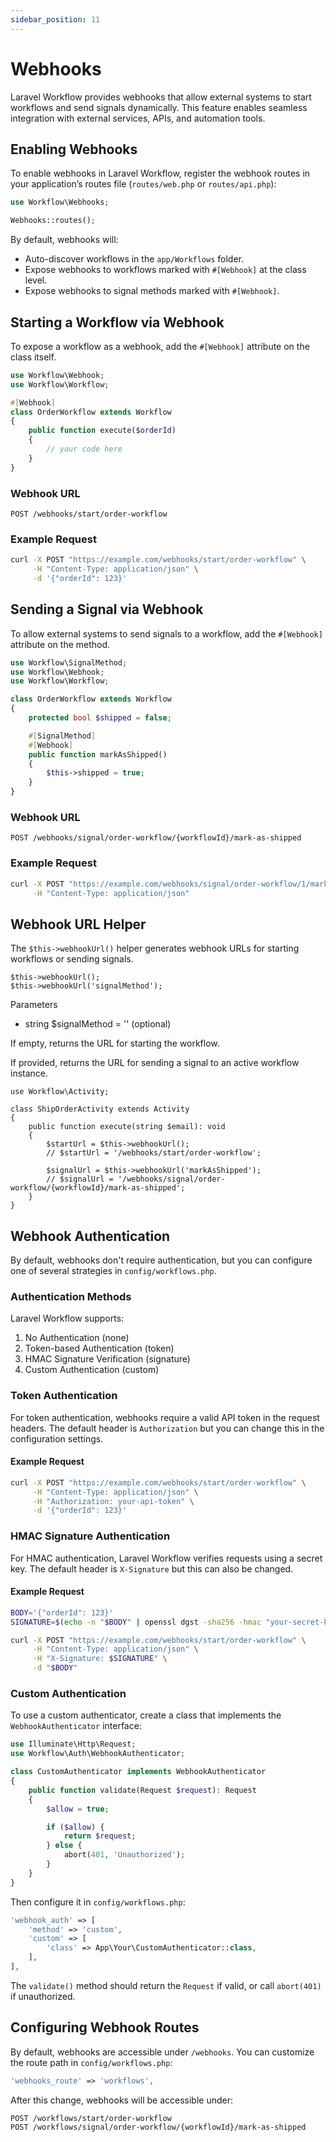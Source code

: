 ```yaml
---
sidebar_position: 11
---
```


# Webhooks

Laravel Workflow provides webhooks that allow external systems to start workflows and send signals dynamically. This feature enables seamless integration with external services, APIs, and automation tools.

## Enabling Webhooks
To enable webhooks in Laravel Workflow, register the webhook routes in your application’s routes file (`routes/web.php` or `routes/api.php`):

```php
use Workflow\Webhooks;

Webhooks::routes();
```

By default, webhooks will:
- Auto-discover workflows in the `app/Workflows` folder.
- Expose webhooks to workflows marked with `#[Webhook]` at the class level.
- Expose webhooks to signal methods marked with `#[Webhook]`.

## Starting a Workflow via Webhook
To expose a workflow as a webhook, add the `#[Webhook]` attribute on the class itself.

```php
use Workflow\Webhook;
use Workflow\Workflow;

#[Webhook]
class OrderWorkflow extends Workflow
{
    public function execute($orderId)
    {
        // your code here
    }
}
```

### Webhook URL
```
POST /webhooks/start/order-workflow
```

### Example Request
```bash
curl -X POST "https://example.com/webhooks/start/order-workflow" \
     -H "Content-Type: application/json" \
     -d '{"orderId": 123}'
```

## Sending a Signal via Webhook
To allow external systems to send signals to a workflow, add the `#[Webhook]` attribute on the method.

```php
use Workflow\SignalMethod;
use Workflow\Webhook;
use Workflow\Workflow;

class OrderWorkflow extends Workflow
{
    protected bool $shipped = false;

    #[SignalMethod]
    #[Webhook]
    public function markAsShipped()
    {
        $this->shipped = true;
    }
}
```

### Webhook URL
```
POST /webhooks/signal/order-workflow/{workflowId}/mark-as-shipped
```

### Example Request
```bash
curl -X POST "https://example.com/webhooks/signal/order-workflow/1/mark-as-shipped" \
     -H "Content-Type: application/json"
```

## Webhook URL Helper
The `$this->webhookUrl()` helper generates webhook URLs for starting workflows or sending signals.

```
$this->webhookUrl();
$this->webhookUrl('signalMethod');
```

Parameters
- string $signalMethod = '' (optional)

If empty, returns the URL for starting the workflow.

If provided, returns the URL for sending a signal to an active workflow instance.

```
use Workflow\Activity;

class ShipOrderActivity extends Activity
{
    public function execute(string $email): void
    {
        $startUrl = $this->webhookUrl();
        // $startUrl = '/webhooks/start/order-workflow';

        $signalUrl = $this->webhookUrl('markAsShipped');
        // $signalUrl = '/webhooks/signal/order-workflow/{workflowId}/mark-as-shipped';
    }
}
```

## Webhook Authentication
By default, webhooks don't require authentication, but you can configure one of several strategies in `config/workflows.php`.

### Authentication Methods
Laravel Workflow supports:
1. No Authentication (none)
2. Token-based Authentication (token)
3. HMAC Signature Verification (signature)
4. Custom Authentication (custom)

### Token Authentication
For token authentication, webhooks require a valid API token in the request headers. The default header is `Authorization` but you can change this in the configuration settings.

#### Example Request
```bash
curl -X POST "https://example.com/webhooks/start/order-workflow" \
     -H "Content-Type: application/json" \
     -H "Authorization: your-api-token" \
     -d '{"orderId": 123}'
```

### HMAC Signature Authentication
For HMAC authentication, Laravel Workflow verifies requests using a secret key. The default header is `X-Signature` but this can also be changed.

#### Example Request
```bash
BODY='{"orderId": 123}'
SIGNATURE=$(echo -n "$BODY" | openssl dgst -sha256 -hmac "your-secret-key" | awk '{print $2}')

curl -X POST "https://example.com/webhooks/start/order-workflow" \
     -H "Content-Type: application/json" \
     -H "X-Signature: $SIGNATURE" \
     -d "$BODY"
```

### Custom Authentication
To use a custom authenticator, create a class that implements the `WebhookAuthenticator` interface:

```php
use Illuminate\Http\Request;
use Workflow\Auth\WebhookAuthenticator;

class CustomAuthenticator implements WebhookAuthenticator
{
    public function validate(Request $request): Request
    {
        $allow = true;

        if ($allow) {
            return $request;
        } else {
            abort(401, 'Unauthorized');
        }
    }
}
```

Then configure it in `config/workflows.php`:

```php
'webhook_auth' => [
    'method' => 'custom',
    'custom' => [
        'class' => App\Your\CustomAuthenticator::class,
    ],
],
```

The `validate()` method should return the `Request` if valid, or call `abort(401)` if unauthorized.

## Configuring Webhook Routes
By default, webhooks are accessible under `/webhooks`. You can customize the route path in `config/workflows.php`:

```php
'webhooks_route' => 'workflows',
```

After this change, webhooks will be accessible under:
```
POST /workflows/start/order-workflow
POST /workflows/signal/order-workflow/{workflowId}/mark-as-shipped
```
